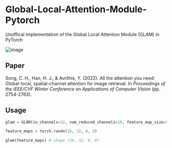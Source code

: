 # Global-Local-Attention-Module-Pytorch
Unoffical Implementation of the Global Local Attention Module (GLAM) in PyTorch

![image](https://user-images.githubusercontent.com/79294502/192976117-67fa4a17-eec0-4dda-987d-3c1fc2ffe554.png)

## Paper

Song, C. H., Han, H. J., & Avrithis, Y. (2022). All the attention you need: Global-local, spatial-channel attention for image retrieval. In *Proceedings of the IEEE/CVF Winter Conference on Applications of Computer Vision* (pp. 2754-2763).

## Usage

```python
glam = GLAM(in_channels=32, num_reduced_channels=16, feature_map_size=8, kernel_size=5)

feature_maps = torch.randn(16, 32, 8, 8)

glam(feature_maps) # shape (16, 32, 8, 8)
```
